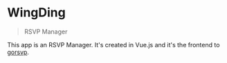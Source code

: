 # WingDing
> RSVP Manager

This app is an RSVP Manager.
It's created in Vue.js and it's the frontend to [gorsvp](https://github.com/elkrammer/gorsvp).
